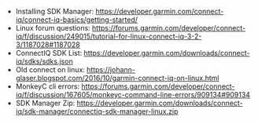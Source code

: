 * Installing SDK Manager: https://developer.garmin.com/connect-iq/connect-iq-basics/getting-started/
* Linux forum questions: https://forums.garmin.com/developer/connect-iq/f/discussion/249015/tutorial-for-linux-connect-iq-3-2-3/1187028#1187028
* ConnectIQ SDK List: https://developer.garmin.com/downloads/connect-iq/sdks/sdks.json
* Old connect on linux: https://johann-glaser.blogspot.com/2016/10/garmin-connect-iq-on-linux.html
* MonkeyC cli errors: https://forums.garmin.com/developer/connect-iq/f/discussion/167605/monkeyc-command-line-errors/909134#909134
* SDK Manager Zip: https://developer.garmin.com/downloads/connect-iq/sdk-manager/connectiq-sdk-manager-linux.zip